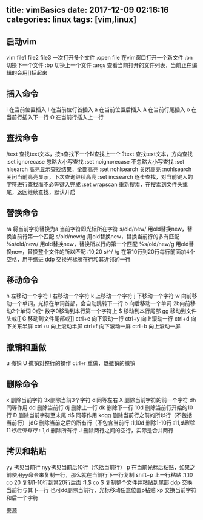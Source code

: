 title: vimBasics
date: 2017-12-09 02:16:16
categories: linux
tags: [vim,linux]
---
## 启动vim
vim file1 file2 file3     一次打开多个文件
:open file 在vim窗口打开一个新文件
:bn 切换下一个文件  :bp 切换上一个文件
:args 查看当前打开的文件列表，当前正在编辑的会用[]括起来
<!--more-->
## 插入命令
i 在当前位置插入
I 在当前位行首插入
a 在当前位置后插入
A 在当前行尾插入
o 在当前行插入下一行
O 在当前行插入上一行
## 查找命令
/text 查找text文本，按n查找下一个N查找上一个
?text 查找text文本，方向查找
:set ignorecase 忽略大小写查找
:set noignorecase 不忽略大小写查找
:set hlsearch 高亮显示查找结果，全部高亮
:set nohlsearch 关闭高亮
:nohlsearch 关闭当前高亮显示，下次查询继续高亮
:set incsearch 逐步查找，对当前键入的字符进行查找而不必等键入完成
:set wrapscan 重新搜索，在搜索到文件头或尾，返回继续查找，默认开启
## 替换命令
ra 将当前字符替换为a 当前字符即光标所在字符
s/old/new/ 用old替换new，替换当前行第一个匹配
s/old/new/g 用old替换new，替换当前行的多有匹配
%s/old/new/ 用old替换new，替换所以行的第一个匹配
%s/old/new/g 用old替换new，替换整个文件的所以匹配
:10,20 s/^/    /g 在第10行到20行每行前面加4个空格，用于缩进
ddp 交换光标所在行和其近邻的一行
## 移动命令
h 左移动一个字符
l 右移动一个字符
k 上移动一个字符
j 下移动一个字符
w 向前移动一个单词，光标在单词首部，会自动跳转下一行
b 向后移动一个单词 2b向前移动2个单词
0或^ 数字0移动到本行第一个字符上
$ 移动到本行尾部
gg 移动到文件头或[[
G 移动到文件尾部或]]
ctrl+e 向下滚动一行
ctrl+y 向上滚动一行
ctrl+d 向下关东半屏
ctrl+u 向上滚动半屏
ctrl+f 向下滚动一屏
ctrl+b 向上滚动一屏
## 撤销和重做
u 撤销
U 撤销对整行的操作
ctrl+r 重做，既撤销的撤销
## 删除命令
x 删除当前字符 3x删除当前3个字符 dl同等左右
X 删除当前字符的前一个字符 dh 同等作用
dd 删除当前行
dj 删除上一行
dk 删除下一行
10d 删除当前行开始的10行
D 删除当前字符至末尾 d$ 同等作用 
kdgg 删除当前行之前的所以行（不包括当前行）
jdG 删除当前之后的所有行（不包含当前行
:1,10d 删除1-10行
:11,$d 删除11行后所有行
:1,$d 删除所有行
J 删除两行之间的空行，实际是合并两行
## 拷贝和粘贴
yy 拷贝当前行  nyy拷贝当前后10行（包括当前行）
p 在当前光标后粘贴，如果之前使用yy命令来复制一行，那么就在当前行下一行复制
shift+p 上一行粘贴
:1,10 co 20 复制1-10行到第20行后面
:1,$ co $ 复制整个文件并粘贴到尾部
ddp 交换当前行与其下一行   也可dd删除当前行，光标移动任意位置p粘贴
xp 交换当前字符和后一个字符

[来源](https://www.cnblogs.com/softwaretesting/archive/2011/07/12/2104435.html)
